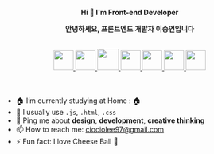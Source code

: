 <div align="center">

<p>
  <b>Hi 👋 I'm Front-end Developer</b>
</p>
<p>
  <b>안녕하세요, 프론트엔드 개발자 이승연입니다</b>
</p>

<br/>
  
  <div>
    <a href="https://developer.mozilla.org/ko/docs/Web/JavaScript" title="JavaScript">
      <img src="https://img.icons8.com/color/48/000000/javascript--v1.png" width="40"/>
    </a>
    <a href="https://ko.reactjs.org/docs/getting-started.html">
      <img src="https://img.icons8.com/color/48/000000/react-native.png" width="40"/>
    </a>
    <a href="https://vuejs.org/guide/introduction.html">
      <img src="https://img.icons8.com/color/480/undefined/vue-js.png" width="43"/>
    </a>
    <a href="https://html.spec.whatwg.org/">
      <img src="https://img.icons8.com/color/48/000000/html-5--v1.png" width="40"/>
    </a>
    <a href="https://devdocs.io/css/">
      <img src="https://img.icons8.com/color/48/000000/css3.png" width="40"/>
    </a>
    <a href="https://styled-components.com/docs">
      <img src="https://user-images.githubusercontent.com/80025242/153629384-ff837734-138a-4a55-8358-b307c02f3dfa.png" width="40"/>
    </a>
    <a href="https://www.typescriptlang.org/docs/">
      <img src="https://img.icons8.com/color/48/000000/typescript.png" width="40"/>
    </a>
  </div>

<!-- [![Anurag's GitHub stats](https://github-readme-stats.vercel.app/api?username=ciocio97&hide=stars&count_private=true&show_icons=true&theme=dracula)](https://github.com/anuraghazra/github-readme-stats) -->

<br/>
<br/>
  
</div>

- 🏠 I’m currently studying at Home : 🏠
- 🌱 I usually use `.js`, `.html`, `.css`
- 💬 Ping me about <b>design</b>, <b>development</b>, <b>creative thinking</b>
- 📫 How to reach me: ciociolee97@gmail.com
- ⚡ Fun fact: I love Cheese Ball 🧀
